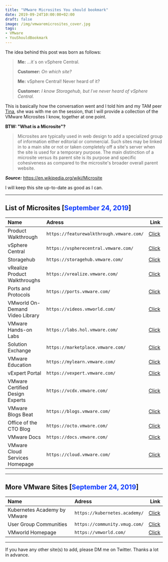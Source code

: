 ```yaml
---
title: "VMware Microsites You should bookmark"
date: 2019-09-24T10:00:00+02:00
draft: false
image: /img/vmwaremicrosites_cover.jpg
tags:
- VMware
- YouShouldBookmark
---
```


The idea behind this post was born as follows:

> **Me:** ...it´s on vSphere Central.
>
> **Customer:** *On which site?*
>
> **Me:** vSphere Central! Never heard of it?
>
> **Customer:** *I know Storagehub, but I´ve never heard of vSphere Central.*

This is basically how the conversation went and I told him and my TAM peer <a href="https://twitter.com/TinaKrogull" target="_blank">Tina</a>, she was with me on the session, that I will provide a collection of the VMware Microsites I know, together at one point.

**BTW: "What is a Microsite"?**

>Microsites are typically used in web design to add a specialized group of information either editorial or commercial. Such sites may be linked in to a main site or not or taken completely off a site's server when the site is used for a temporary purpose. The main distinction of a microsite versus its parent site is its purpose and specific cohesiveness as compared to the microsite's broader overall parent website.

***Source:*** https://en.wikipedia.org/wiki/Microsite

I will keep this site up-to-date as good as I can.

---
## List of Microsites [<span style="color:#0037ff">September 24, 2019</span>]

|   **Name**                        |   **Adress**                                   |  **Link**                                                                    |
|:----------	                    |:-------   	                                 |-------:                                                                      |
|  Product Walkthrough              |   `https://featurewalkthrough.vmware.com/`     |   <a href="https://featurewalkthrough.vmware.com/" target="_blank">Click</a> |
|  vSphere Central                  |   `https://vspherecentral.vmware.com/	   `     |   <a href="https://vspherecentral.vmware.com/" target="_blank">Click</a>     |
|  Storagehub 	                    |   `https://storagehub.vmware.com/	       `     |   <a href="https://storagehub.vmware.com/" target="_blank">Click</a>         |
|  vRealize Product Walkthroughs	|   `https://vrealize.vmware.com/	       `     |   <a href="https://vrealize.vmware.com/" target="_blank">Click</a>           |
|  Ports and Protocols	            |   `https://ports.vmware.com/	           `     |   <a href="https://ports.vmware.com/" target="_blank">Click</a>              |
|  VMworld On-Demand Video Library	|   `https://videos.vmworld.com/ 	       `     |   <a href="https://videos.vmworld.com/" target="_blank">Click</a>            |
|  VMware Hands-on Labs	            |   `https://labs.hol.vmware.com/ 	       `     |   <a href="https://labs.hol.vmware.com/" target="_blank">Click</a>           |
|  Solution Exchange	            |   `https://marketplace.vmware.com/ 	   `     |   <a href="https://marketplace.vmware.com/" target="_blank">Click</a>        |
|  VMware Education                 |   `https://mylearn.vmware.com/	       `     |   <a href="https://mylearn.vmware.com/" target="_blank">Click</a>            |
|  vExpert Portal 	                |   `https://vexpert.vmware.com/	       `     |   <a href="https://vexpert.vmware.com/" target="_blank">Click</a>            |
|  VMware Certified Design Experts 	|   `https://vcdx.vmware.com/ 	           `     |   <a href="https://vcdx.vmware.com/" target="_blank">Click</a>               |
|  VMware Blogs Beat 	            |   `https://blogs.vmware.com/	           `     |   <a href="https://blogs.vmware.com/" target="_blank">Click</a>              |
|  Office of the CTO Blog           |   `https://octo.vmware.com/`                   |   <a href="https://octo.vmware.com/" target="_blank">Click</a>               |
|  VMware Docs 	                    |   `https://docs.vmware.com/ 	           `     |   <a href="https://docs.vmware.com/" target="_blank">Click</a>               |
|  VMware Cloud Services Homepage 	|   `https://cloud.vmware.com/  	       `     |   <a href="https://cloud.vmware.com/" target="_blank">Click</a>              |

---
## More VMware Sites [<span style="color:#0037ff">September 24, 2019</span>]

|   **Name**                        |   **Adress**                                   |  **Link**                                                                    |
|:----------	                    |:-------   	                                 |-------:                                                                      |
|  Kubernetes Academy by VMware     |   `https://kubernetes.academy/`                |   <a href="https://kubernetes.academy/" target="_blank">Click</a>            |
|  User Group Communities           |   `https://community.vmug.com/`                |   <a href="https://community.vmug.com/" target="_blank">Click</a>            |
|  VMworld Homepage                 |   `https://vmworld.com/`                       |   <a href="https://vmworld.com/" target="_blank">Click</a>                   |

---
If you have any other site(s) to add, please DM me on Twitter. Thanks a lot in advance.